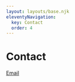 ```yaml
---
layout: layouts/base.njk
eleventyNavigation:
  key: Contact
  order: 4
---
```

# Contact

<a href="/blog/firstpost/">Email</a>

